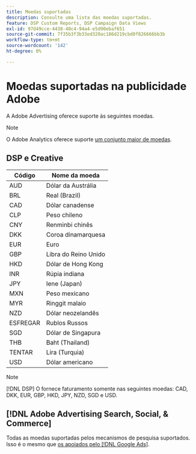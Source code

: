 ```yaml
---
title: Moedas suportadas
description: Consulte uma lista das moedas suportadas.
feature: DSP Custom Reports, DSP Campaign Data Views
exl-id: 97d49cce-4438-40c4-94a4-e5d90ebaf651
source-git-commit: 7f35b3f3b33ed320ac186d219cbd0f826666bb3b
workflow-type: tm+mt
source-wordcount: '142'
ht-degree: 0%

---
```


# Moedas suportadas na publicidade Adobe

A Adobe Advertising oferece suporte às seguintes moedas.


>[!NOTE]
>
>O Adobe Analytics oferece suporte [um conjunto maior de moedas](https://experienceleague.adobe.com/docs/analytics/implementation/vars/config-vars/currencycode.html).

## DSP e Creative

| Código | Nome da moeda |
| ------ | -------------- |
| AUD | Dólar da Austrália |
| BRL | Real (Brazil) |
| CAD | Dólar canadense |
| CLP | Peso chileno |
| CNY | Renminbi chinês |
| DKK | Coroa dinamarquesa |
| EUR | Euro |
| GBP | Libra do Reino Unido |
| HKD | Dólar de Hong Kong |
| INR | Rúpia indiana |
| JPY | Iene (Japan) |
| MXN | Peso mexicano |
| MYR | Ringgit malaio |
| NZD | Dólar neozelandês |
| ESFREGAR | Rublos Russos |
| SGD | Dólar de Singapura |
| THB | Baht (Thailand) |
| TENTAR | Lira (Turquia) |
| USD | Dólar americano |

>[!NOTE]
>
> [!DNL DSP] O fornece faturamento somente nas seguintes moedas: CAD, DKK, EUR, GBP, HKD, JPY, NZD, SGD e USD.

## [!DNL Adobe Advertising Search, Social, & Commerce]

Todas as moedas suportadas pelos mecanismos de pesquisa suportados. Isso é o mesmo que [os apoiados pelo [!DNL Google Ads]](https://developers.google.com/adwords/api/docs/appendix/codes-formats#currency-codes).

